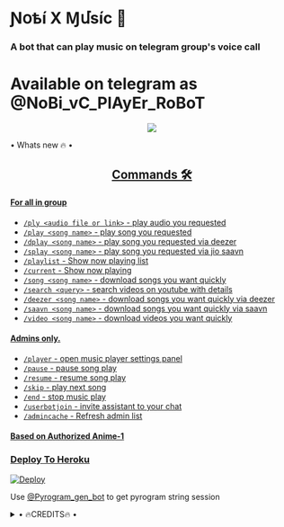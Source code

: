 <h1 align="centre"> Ɲօҍí X Ɱմsíϲ 🎵</h1>

### A bot that can play music on telegram group's voice call

# Available on telegram as @NoBi_vC_PlAyEr_RoBoT

<p align="center">
  <img src="https://telegra.ph/file/62ab0df0a0949fa7e4626.jpg">
</p>

<summary> • Whats new 🔥 • </summary>

<h2 align="center"> <a href= <h2 align="center"> <a href= - Thumbnail Support <h2 align="center"> <a href= - Playlist Support <h2 align="center"> <a href= - Current playback support <h2 align="center"> <a href= - Showing track names when skipping <h2 align="center"> <a href= - Zero downtime, Fully Stable <h2 align="center"> <a href= - DEEZER,YOUTUBE & SAAVN PLAYBACK SUPPORTED <h2 align="center"> <a href= - Settings panel <h2 align="center"> <a href= - Control with buttons <h2 align="center"> <a href= - Userbot auto join

### Commands 🛠
#### For all in group

- `/ply <audio file or link>` - play audio you requested
- `/play <song name>` - play song you requested
- `/dplay <song name>` - play song you requested via deezer
- `/splay <song name>` - play song you requested via jio saavn
- `/playlist` - Show now playing list
- `/current` - Show now playing
- `/song <song name>` - download songs you want quickly
- `/search <query>` - search videos on youtube with details
- `/deezer <song name>` - download songs you want quickly via deezer
- `/saavn <song name>` - download songs you want quickly via saavn
- `/video <song name>` - download videos you want quickly

#### Admins only.
- `/player` - open music player settings panel
- `/pause` - pause song play
- `/resume` - resume song play
- `/skip` - play next song
- `/end` - stop music play
- `/userbotjoin` - invite assistant to your chat
- `/admincache` - Refresh admin list

#### Based on Authorized Anime-1

### Deploy To Heroku</h4>

[![Deploy](https://www.herokucdn.com/deploy/button.svg)](https://heroku.com/deploy?template=https://github.com/OxyNotOp/OxyMusic)

Use [@Pyrogram_gen_bot](https://t.me/Pyrogram_gen_bot) to get pyrogram string session


</details>

<details>

<summary> • 🔥CREDITS🔥 • </summary>
<h2 align="center"> <a href="https://github.com/xxMUNNAxx">🔥 MUNNA 🔥</a></h2><h2 align="center"> <a href="https://github.com/dineshpamnani860">🔥 Lucifer 🔥</a></h2><h2 align="center"> <a href="https://github.com/Omiiiiii143">🔥 Smokie 🔥</a></h2><h2 align="center"> <a href="https://github.com/Anubis-Devil">🔥 Devil 🔥</a></h2><h2 align="center"> <a href="https://github.com/GodkillerOp">🔥 GodKiller 🔥</a></h2>

</details>
